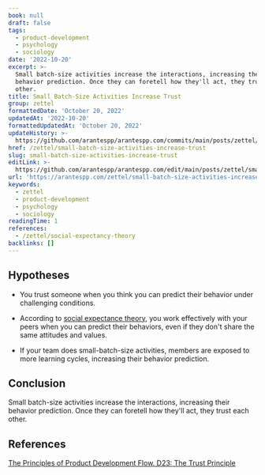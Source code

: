 ```yaml
---
book: null
draft: false
tags:
  - product-development
  - psychology
  - sociology
date: '2022-10-20'
excerpt: >-
  Small batch-size activities increase the interactions, increasing their
  behavior prediction. Once they can foretell how they'll act, they trust each
  other.
title: Small Batch-Size Activities Increase Trust
group: zettel
formattedDate: 'October 20, 2022'
updatedAt: '2022-10-20'
formattedUpdatedAt: 'October 20, 2022'
updateHistory: >-
  https://github.com/arantespp/arantespp.com/commits/main/posts/zettel/small-batch-size-activities-increase-trust.md
href: /zettel/small-batch-size-activities-increase-trust
slug: small-batch-size-activities-increase-trust
editLink: >-
  https://github.com/arantespp/arantespp.com/edit/main/posts/zettel/small-batch-size-activities-increase-trust.md
url: 'https://arantespp.com/zettel/small-batch-size-activities-increase-trust'
keywords:
  - zettel
  - product-development
  - psychology
  - sociology
readingTime: 1
references:
  - /zettel/social-expectancy-theory
backlinks: []
---
```


## Hypotheses

- You trust someone when you think you can predict their behavior under challenging conditions.

- According to [social expectance theory](/zettel/social-expectancy-theory), you work effectively with your peers when you can predict their behaviors, even if they don't share the same attitudes and values.

- If your team does small-batch-size activities, members are exposed to more learning cycles, increasing their behavior prediction.

## Conclusion

Small batch-size activities increase the interactions, increasing their behavior prediction. Once they can foretell how they'll act, they trust each other.

## References

[The Principles of Product Development Flow. D23: The Trust Principle](/books/the-principles-of-product-development-flow#d23-the-trust-principle-trust-is-built-through-experience)
